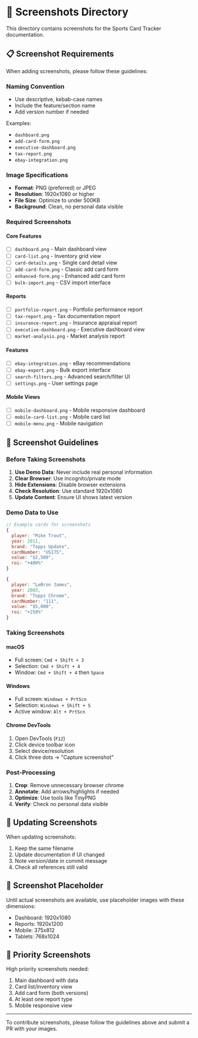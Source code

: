 # 📸 Screenshots Directory

This directory contains screenshots for the Sports Card Tracker documentation.

## 📋 Screenshot Requirements

When adding screenshots, please follow these guidelines:

### Naming Convention
- Use descriptive, kebab-case names
- Include the feature/section name
- Add version number if needed

Examples:
- `dashboard.png`
- `add-card-form.png`
- `executive-dashboard.png`
- `tax-report.png`
- `ebay-integration.png`

### Image Specifications
- **Format**: PNG (preferred) or JPEG
- **Resolution**: 1920x1080 or higher
- **File Size**: Optimize to under 500KB
- **Background**: Clean, no personal data visible

### Required Screenshots

#### Core Features
- [ ] `dashboard.png` - Main dashboard view
- [ ] `card-list.png` - Inventory grid view
- [ ] `card-details.png` - Single card detail view
- [ ] `add-card-form.png` - Classic add card form
- [ ] `enhanced-form.png` - Enhanced add card form
- [ ] `bulk-import.png` - CSV import interface

#### Reports
- [ ] `portfolio-report.png` - Portfolio performance report
- [ ] `tax-report.png` - Tax documentation report
- [ ] `insurance-report.png` - Insurance appraisal report
- [ ] `executive-dashboard.png` - Executive dashboard view
- [ ] `market-analysis.png` - Market analysis report

#### Features
- [ ] `ebay-integration.png` - eBay recommendations
- [ ] `ebay-export.png` - Bulk export interface
- [ ] `search-filters.png` - Advanced search/filter UI
- [ ] `settings.png` - User settings page

#### Mobile Views
- [ ] `mobile-dashboard.png` - Mobile responsive dashboard
- [ ] `mobile-card-list.png` - Mobile card list
- [ ] `mobile-menu.png` - Mobile navigation

## 🎨 Screenshot Guidelines

### Before Taking Screenshots

1. **Use Demo Data**: Never include real personal information
2. **Clear Browser**: Use incognito/private mode
3. **Hide Extensions**: Disable browser extensions
4. **Check Resolution**: Use standard 1920x1080
5. **Update Content**: Ensure UI shows latest version

### Demo Data to Use

```javascript
// Example cards for screenshots
{
  player: "Mike Trout",
  year: 2011,
  brand: "Topps Update",
  cardNumber: "US175",
  value: "$2,500",
  roi: "+400%"
}

{
  player: "LeBron James",
  year: 2003,
  brand: "Topps Chrome",
  cardNumber: "111",
  value: "$5,000",
  roi: "+250%"
}
```

### Taking Screenshots

#### macOS
- Full screen: `Cmd + Shift + 3`
- Selection: `Cmd + Shift + 4`
- Window: `Cmd + Shift + 4` then `Space`

#### Windows
- Full screen: `Windows + PrtScn`
- Selection: `Windows + Shift + S`
- Active window: `Alt + PrtScn`

#### Chrome DevTools
1. Open DevTools (`F12`)
2. Click device toolbar icon
3. Select device/resolution
4. Click three dots → "Capture screenshot"

### Post-Processing

1. **Crop**: Remove unnecessary browser chrome
2. **Annotate**: Add arrows/highlights if needed
3. **Optimize**: Use tools like TinyPNG
4. **Verify**: Check no personal data visible

## 🔄 Updating Screenshots

When updating screenshots:

1. Keep the same filename
2. Update documentation if UI changed
3. Note version/date in commit message
4. Check all references still valid

## 📝 Screenshot Placeholder

Until actual screenshots are available, use placeholder images with these dimensions:

- Dashboard: 1920x1080
- Reports: 1920x1200
- Mobile: 375x812
- Tablets: 768x1024

## 🎯 Priority Screenshots

High priority screenshots needed:

1. Main dashboard with data
2. Card list/inventory view
3. Add card form (both versions)
4. At least one report type
5. Mobile responsive view

---

To contribute screenshots, please follow the guidelines above and submit a PR with your images.